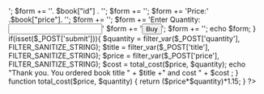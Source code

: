 <!DOCTYPE html>
<html lang="en">
<head>
    <meta charset="UTF-8">
    <meta name="viewport" content="width=device-width, initial-scale=1.0">
    <title>Document</title>
</head>
<body>
  
<?php  

$mysqli = new mysqli("localhost","root","","courseproject");


    $BookID = $_SESSION['Bookid'];     
    $query = "Select * from book where BookId ='$BookID'"; 
    $books = mysqli_query($mysqli,$query);

    while($book = mysqli_fetch_array($books))
    {
        $form = '<form method="post" action="/">';
        $form += '<label>'. $book["id"] . '</label>';
        $form += '<input type="hidden" name="title" value="'.$book["id"]. '" />';
        $form +=  '<label>Price:' .$book["price"]. '</label>';
        $form +=   '<input type ="hidden" name="price" value ="' .$book["price"]. '" />';
        $form +=  '<label>Enter Quantity: </label><input name="quantity" id="quantity" />' 
         $form += '<input type="submit" name="submit" value="Buy" />';
        $form +=  '</form>';
        echo $form;
    }
    

if(isset($_POST['submit'])){
    
    $quantity = filter_var($_POST['quantity'], FILTER_SANITIZE_STRING);
    $title = filter_var($_POST['title'], FILTER_SANITIZE_STRING);
    $price = filter_var($_POST['price'], FILTER_SANITIZE_STRING);
    $cost = total_cost($price, $quantity);
    echo "Thank you. You ordered book title " + $title +" and cost  " + $cost ; 
        
    
    
		
}


function total_cost($price, $quantity) {
    return ($price*$quantity)*1.15;
}
?>

  
</body>
</html>
